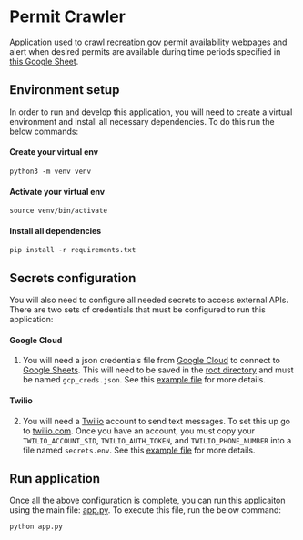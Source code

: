 # Permit Crawler
Application used to crawl [recreation.gov](https://www.recreation.gov/) permit availability webpages and alert when desired permits are available during time periods specified in [this Google Sheet](https://docs.google.com/spreadsheets/d/1Fv0ut4FTRywssG2naRxMQmxX5Ax-7MCqU7PuDiO4hy8/edit?usp=sharing).


## Environment setup
In order to run and develop this application, you will need to create a virtual environment and install all necessary dependencies. To do this run the below commands:


#### Create your virtual env
```shell
python3 -m venv venv
```

#### Activate your virtual env
```shell
source venv/bin/activate
```

#### Install all dependencies
```shell
pip install -r requirements.txt
```

## Secrets configuration
You will also need to configure all needed secrets to access external APIs. There are two sets of credentials that must be configured to run this application:

#### Google Cloud
1. You will need a json credentials file from [Google Cloud](https://cloud.google.com/) to connect to [Google Sheets](https://sheets.google.com/). This will need to be saved in the [root directory](https://github.com/talfers/garebear/) and must be named `gcp_creds.json`. See this [example file](https://github.com/talfers/garebear/blob/main/gcp_creds.example.json) for more details.

#### Twilio
2. You will need a [Twilio](https://www.twilio.com/) account to send text messages. To set this up go to [twilio.com](https://www.twilio.com). Once you have an account, you must copy your `TWILIO_ACCOUNT_SID`, `TWILIO_AUTH_TOKEN`, and `TWILIO_PHONE_NUMBER` into a file named `secrets.env`. See this [example file](https://github.com/talfers/garebear/blob/main/secrets.example.env) for more details.


## Run application
Once all the above configuration is complete, you can run this applicaiton using the main file: [app.py](https://github.com/talfers/garebear/blob/main/app.py). To execute this file, run the below command:
```shell
python app.py
```